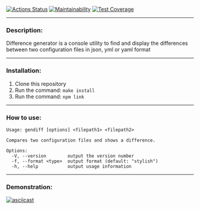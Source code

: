 [![Actions Status](https://github.com/Developer2220/frontend-project-46/actions/workflows/hexlet-check.yml/badge.svg)](https://github.com/Developer2220/frontend-project-46/actions) [![Maintainability](https://api.codeclimate.com/v1/badges/93130a107a9b3d3a5d56/maintainability)](https://codeclimate.com/github/Developer2220/js-starter-project-46/maintainability) [![Test Coverage](https://api.codeclimate.com/v1/badges/5328c7cad9c24377d2d4/test_coverage)](https://codeclimate.com/github/Developer2220/frontend-project-46/test_coverage)
___
### Description:

Difference generator is a console utility to find and display the differences between two configuration files in json, yml or yaml format

___
### Installation:

1. Clone this repository
2. Run the command: ```make install```
3. Run the command: ```npm link```
___
### How to use:

```
Usage: gendiff [options] <filepath1> <filepath2>

Compares two configuration files and shows a difference.

Options:
  -V, --version        output the version number
  -f, --format <type>  output format (default: "stylish")
  -h, --help           output usage information
```
___
### Demonstration:

[![asciicast](https://asciinema.org/a/ou2zBREtI4eb1JWxsUKSRYbCJ.svg)](https://asciinema.org/a/ou2zBREtI4eb1JWxsUKSRYbCJ)

